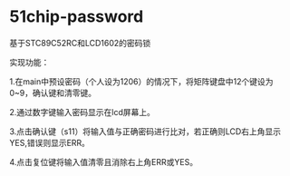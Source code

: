 # 51chip-password
基于STC89C52RC和LCD1602的密码锁

实现功能：

1.在main中预设密码（个人设为1206）的情况下，将矩阵键盘中12个键设为0~9，确认键和清零键。
         
2.通过数字键输入密码显示在lcd屏幕上。
         
3.点击确认键（s11）将输入值与正确密码进行比对，若正确则LCD右上角显示YES,错误则显示ERR。
         
4.点击复位键将输入值清零且消除右上角ERR或YES。
